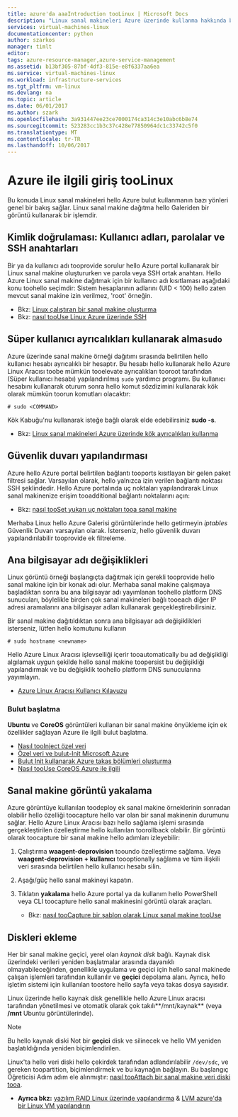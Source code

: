 ```yaml
---
title: azure'da aaaIntroduction tooLinux | Microsoft Docs
description: "Linux sanal makineleri Azure üzerinde kullanma hakkında bilgi edinin."
services: virtual-machines-linux
documentationcenter: python
author: szarkos
manager: timlt
editor: 
tags: azure-resource-manager,azure-service-management
ms.assetid: b13bf305-87bf-4df3-815e-e8f6337aa6ea
ms.service: virtual-machines-linux
ms.workload: infrastructure-services
ms.tgt_pltfrm: vm-linux
ms.devlang: na
ms.topic: article
ms.date: 06/01/2017
ms.author: szark
ms.openlocfilehash: 3a931447ee23ce7000174ca314c3e10abc6b8e74
ms.sourcegitcommit: 523283cc1b3c37c428e77850964dc1c33742c5f0
ms.translationtype: MT
ms.contentlocale: tr-TR
ms.lasthandoff: 10/06/2017
---
```

# <a name="introduction-toolinux-on-azure"></a>Azure ile ilgili giriş tooLinux
Bu konuda Linux sanal makineleri hello Azure bulut kullanmanın bazı yönleri genel bir bakış sağlar. Linux sanal makine dağıtma hello Galeriden bir görüntü kullanarak bir işlemdir.

## <a name="authentication-usernames-passwords-and-ssh-keys"></a>Kimlik doğrulaması: Kullanıcı adları, parolalar ve SSH anahtarları
Bir ya da kullanıcı adı tooprovide sorulur hello Azure portal kullanarak bir Linux sanal makine oluştururken ve parola veya SSH ortak anahtarı. Hello Azure Linux sanal makine dağıtmak için bir kullanıcı adı kısıtlaması aşağıdaki konu toohello seçimdir: Sistem hesaplarının adlarını (UID < 100) hello zaten mevcut sanal makine izin verilmez, 'root' örneğin.

* Bkz: [Linux çalıştıran bir sanal makine oluşturma](quick-create-cli.md?toc=%2fazure%2fvirtual-machines%2flinux%2ftoc.json)
* Bkz: [nasıl tooUse Linux Azure üzerinde SSH](mac-create-ssh-keys.md?toc=%2fazure%2fvirtual-machines%2flinux%2ftoc.json)

## <a name="obtaining-superuser-privileges-using-sudo"></a>Süper kullanıcı ayrıcalıkları kullanarak alma`sudo`
Azure üzerinde sanal makine örneği dağıtımı sırasında belirtilen hello kullanıcı hesabı ayrıcalıklı bir hesaptır. Bu hesabı hello kullanarak hello Azure Linux Aracısı toobe mümkün tooelevate ayrıcalıkları tooroot tarafından (Süper kullanıcı hesabı) yapılandırılmış `sudo` yardımcı programı. Bu kullanıcı hesabını kullanarak oturum sonra hello komut sözdizimini kullanarak kök olarak mümkün toorun komutları olacaktır:

    # sudo <COMMAND>

Kök Kabuğu'nu kullanarak isteğe bağlı olarak elde edebilirsiniz **sudo -s**.

* Bkz: [Linux sanal makineleri Azure üzerinde kök ayrıcalıkları kullanma](use-root-privileges.md?toc=%2fazure%2fvirtual-machines%2flinux%2ftoc.json)

## <a name="firewall-configuration"></a>Güvenlik duvarı yapılandırması
Azure hello Azure portal belirtilen bağlantı tooports kısıtlayan bir gelen paket filtresi sağlar. Varsayılan olarak, hello yalnızca izin verilen bağlantı noktası SSH şeklindedir. Hello Azure portalında uç noktaları yapılandırarak Linux sanal makinenize erişim tooadditional bağlantı noktalarını açın:

* Bkz: [nasıl tooSet yukarı uç noktaları tooa sanal makine](../windows/classic/setup-endpoints.md?toc=%2fazure%2fvirtual-machines%2fwindows%2fclassic%2ftoc.json)

Merhaba Linux hello Azure Galerisi görüntülerinde hello getirmeyin *iptables* Güvenlik Duvarı varsayılan olarak. İsterseniz, hello güvenlik duvarı yapılandırılabilir tooprovide ek filtreleme.

## <a name="hostname-changes"></a>Ana bilgisayar adı değişiklikleri
Linux görüntü örneği başlangıçta dağıtmak için gerekli tooprovide hello sanal makine için bir konak adı olur. Merhaba sanal makine çalışmaya başladıktan sonra bu ana bilgisayar adı yayımlanan toohello platform DNS sunucuları, böylelikle birden çok sanal makineleri bağlı tooeach diğer IP adresi aramalarını ana bilgisayar adları kullanarak gerçekleştirebilirsiniz.

Bir sanal makine dağıtıldıktan sonra ana bilgisayar adı değişiklikleri isterseniz, lütfen hello komutunu kullanın

    # sudo hostname <newname>

Hello Azure Linux Aracısı işlevselliği içerir tooautomatically bu ad değişikliği algılamak uygun şekilde hello sanal makine toopersist bu değişikliği yapılandırmak ve bu değişiklik toohello platform DNS sunucularına yayımlayın.

* [Azure Linux Aracısı Kullanıcı Kılavuzu](../windows/agent-user-guide.md?toc=%2fazure%2fvirtual-machines%2flinux%2ftoc.json)

### <a name="cloud-init"></a>Bulut başlatma
**Ubuntu** ve **CoreOS** görüntüleri kullanan bir sanal makine önyükleme için ek özellikler sağlayan Azure ile ilgili bulut başlatma.

* [Nasıl tooInject özel veri](../windows/classic/inject-custom-data.md?toc=%2fazure%2fvirtual-machines%2fwindows%2fclassic%2ftoc.json)
* [Özel veri ve bulut-Init Microsoft Azure](https://azure.microsoft.com/blog/2014/04/21/custom-data-and-cloud-init-on-windows-azure/)
* [Bulut Init kullanarak Azure takas bölümleri oluşturma](https://wiki.ubuntu.com/AzureSwapPartitions)
* [Nasıl tooUse CoreOS Azure ile ilgili](https://coreos.com/os/docs/latest/booting-on-azure.html)

## <a name="virtual-machine-image-capture"></a>Sanal makine görüntü yakalama
Azure görüntüye kullanılan toodeploy ek sanal makine örneklerinin sonradan olabilir hello özelliği toocapture hello var olan bir sanal makinenin durumunu sağlar. Hello Azure Linux Aracısı bazı hello sağlama işlemi sırasında gerçekleştirilen özelleştirme hello kullanılan toorollback olabilir. Bir görüntü olarak toocapture bir sanal makine hello adımları izleyebilir:

1. Çalıştırma **waagent-deprovision** tooundo özelleştirme sağlama. Veya **waagent-deprovision + kullanıcı** toooptionally sağlama ve tüm ilişkili veri sırasında belirtilen hello kullanıcı hesabı silin.
2. Aşağı/güç hello sanal makineyi kapatın.
3. Tıklatın **yakalama** hello Azure portal ya da kullanım hello PowerShell veya CLI toocapture hello sanal makinesini görüntü olarak araçları.
   
   * Bkz: [nasıl tooCapture bir şablon olarak Linux sanal makine tooUse](classic/capture-image.md?toc=%2fazure%2fvirtual-machines%2flinux%2fclassic%2ftoc.json)

## <a name="attaching-disks"></a>Diskleri ekleme
Her bir sanal makine geçici, yerel olan *kaynak disk* bağlı. Kaynak disk üzerindeki verileri yeniden başlatmalar arasında dayanıklı olmayabileceğinden, genellikle uygulama ve geçici için hello sanal makinede çalışan işlemleri tarafından kullanılır ve **geçici** depolama alanı. Ayrıca, hello işletim sistemi için kullanılan toostore hello sayfa veya takas dosya sayısıdır.

Linux üzerinde hello kaynak disk genellikle hello Azure Linux aracısı tarafından yönetilmesi ve otomatik olarak çok takılı**/mnt/kaynak** (veya **/mnt** Ubuntu görüntülerinde).

> [!NOTE]
> Bu hello kaynak diski Not bir **geçici** disk ve silinecek ve hello VM yeniden başlatıldığında yeniden biçimlendirilen.
> 
> 

Linux'ta hello veri diski hello çekirdek tarafından adlandırılabilir `/dev/sdc`, ve gereken toopartition, biçimlendirmek ve bu kaynağın bağlayın. Bu başlangıç Öğreticisi Adım adım ele alınmıştır: [nasıl tooAttach bir sanal makine veri diski tooa](../windows/classic/attach-disk.md?toc=%2fazure%2fvirtual-machines%2flinux%2fclassic%2ftoc.json).

* **Ayrıca bkz:** [yazılım RAID Linux üzerinde yapılandırma](configure-raid.md?toc=%2fazure%2fvirtual-machines%2flinux%2ftoc.json) & [LVM azure'da bir Linux VM yapılandırın](configure-lvm.md?toc=%2fazure%2fvirtual-machines%2flinux%2ftoc.json)


